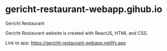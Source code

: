 # gericht-restaurant-webapp.gihub.io
 Gericht Restaurant                      
                                        
Gericht Restaurant website is created with ReactJS, HTML and CSS.

Link to app: https://gericht-restaurant-webapp.netlify.app

